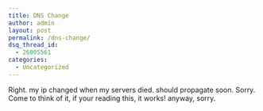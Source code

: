 ```yaml
---
title: DNS Change
author: admin
layout: post
permalink: /dns-change/
dsq_thread_id:
  - 26005561
categories:
  - Uncategorized
---
```

Right. my ip changed when my servers died. should propagate soon. Sorry. Come to think of it, if your reading this, it works! anyway, sorry.